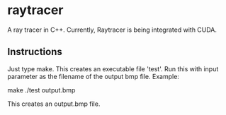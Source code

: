 raytracer
=========

A ray tracer in C++. Currently, Raytracer is being integrated with CUDA.

Instructions
------------

Just type make. This creates an executable file 'test'.
Run this with input parameter as the filename of the output bmp file.
Example:

make
./test output.bmp

This creates an output.bmp file.

